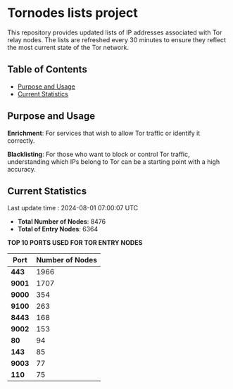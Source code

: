 # Tornodes lists project

This repository provides updated lists of IP addresses associated with Tor relay nodes. The lists are refreshed every 30 minutes to ensure they reflect the most current state of the Tor network.

## Table of Contents

- [Purpose and Usage](#purpose-and-usage)
- [Current Statistics](#current-statistics)


## Purpose and Usage

**Enrichment**: For services that wish to allow Tor traffic or identify it correctly.

**Blacklisting**: For those who want to block or control Tor traffic, understanding which IPs belong to Tor can be a starting point with a high accuracy.

## Current Statistics

Last update time : 2024-08-01 07:00:07 UTC

- **Total Number of Nodes**: 8476
- **Total of Entry Nodes**: 6364

**TOP 10 PORTS USED FOR TOR ENTRY NODES**

| **Port** | **Number of Nodes** |
|------|-----------------|
| **443**   | 1966  |
| **9001**   | 1707  |
| **9000**   | 354  |
| **9100**   | 263  |
| **8443**   | 168  |
| **9002**   | 153  |
| **80**   | 94  |
| **143**   | 85  |
| **9003**   | 77  |
| **110**   | 75  |

